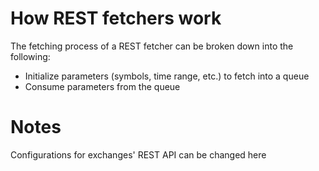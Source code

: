 # How REST fetchers work
The fetching process of a REST fetcher can be broken down into the following:
- Initialize parameters (symbols, time range, etc.) to fetch into a queue
- Consume parameters from the queue

# Notes
Configurations for exchanges' REST API can be changed here
